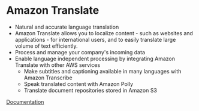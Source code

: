 # Amazon Translate

- Natural and accurate language translation
- Amazon Translate allows you to localize content - such as websites and applications - for international users, and to easily translate large volume of text efficiently.
- Process and manage your company's incoming data
- Enable language independent processing by integrating Amazon Translate with other AWS services
	- Make subtitles and captioning available in many languages with Amazon Transcribe
	- Speak translated content with Amazon Polly
	- Translate document repositories stored in Amazon S3

[Documentation](https://docs.aws.amazon.com/translate/latest/dg/what-is.html)

